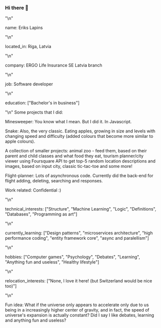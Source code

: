 ### Hi there 👋

"\n"

name: Eriks Lapins

"\n"

located_in: Riga, Latvia

"\n"

company: ERGO Life Insurance SE Latvia branch

"\n"

job: Software developer

"\n"

education: ["Bachelor's in business"]

"\n"
Some projects that I did:

Minesweeper:
You know what I mean. But I did it. In Javascript.

Snake: 
Also, the very classic. Eating apples, growing in size and levels with changing speed and difficulty (added colours that become more similar to apple colours).

A collection of smaller projects: animal zoo - feed them, based on their parent and child classes and what food they eat, tourism planner/city viewer using Foursquare API to get top-5 random location descriptions and images, based on input city, classic tic-tac-toe and some more!

Flight-planner:
Lots of asynchronous code. Currently did the back-end for flight adding, deleting, searching and responses.

Work related:
Confidential :)

"\n"

technical_interests: ["Structure", "Machine Learning", "Logic", "Definitions", "Databases", "Programming as art"]

"\n"

currently_learning: ["Design patterns", "microservices architecture", "high performance coding", "entity framework core", "async and paralellism"]

"\n"

hobbies: ["Computer games", "Psychology", "Debates", "Learning", "Anything fun and useless", "Healthy lifestyle"]

"\n"

relocation_interests: ["None, I love it here! (but Switzerland would be nice too)"]

"\n"

Fun idea: What if the universe only appears to accelerate only due to us being in a increasingly higher center of gravity, and in fact, the speed of universe's expansion is actually constant? Did I say I like debates, learning and anything fun and useless? 
<!--
**eriks-lapins/eriks-lapins** is a ✨ _special_ ✨ repository because its `README.md` (this file) appears on your GitHub profile.

Here are some ideas to get you started:

- 🔭 I’m currently working on ...
- 🌱 I’m currently learning ...
- 👯 I’m looking to collaborate on ...
- 🤔 I’m looking for help with ...
- 💬 Ask me about ...
- 📫 How to reach me: ...
- 😄 Pronouns: ...
- ⚡ Fun fact: ...
-->
